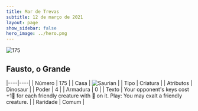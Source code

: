 ```yaml
---
title: Mar de Trevas
subtitle: 12 de março de 2021
layout: page
show_sidebar: false
hero_image: ../hero.png
---
```


![175](https://cdn.keyforgegame.com/media/card_front/pt/496_175_RQX9WVRWQMW5_pt.png)

## Fausto, o Grande

|----|----|
| Número | 175 |
| Casa | ![Saurian](https://archonarcana.com/images/thumb/9/9e/Saurian_P.png/22px-Saurian_P.png "Sauro") |
| Tipo | Criatura |
| Atributos | Dinosaur |
| Poder | 4 |
| Armadura | 0 |
| Texto | Your opponent's keys cost +1 for each friendly creature with  on it.  Play: You may exalt a friendly creature. |
| Raridade | Comum |
